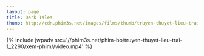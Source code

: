```yaml
---
layout: page
title: Dark Tales
thumb: http://cdn.phim3s.net/images/films/thumb/truyen-thuyet-lieu-trai-1-dark-tales-1996.jpg
---
```

{% include jwpadv src='//phim3s.net/phim-bo/truyen-thuyet-lieu-trai-1_2290/xem-phim//video.mp4' %}